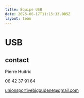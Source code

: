 ```yaml
---
title: Équipe USB
date: 2025-06-17T11:15:33.085Z
layout: team
---
```


# USB



## contact 

Pierre Huitric 

06 42 37 91 64

unionsportivebigoudene@gmail.com

